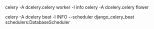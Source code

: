 celery -A dcelery.celery worker -l info
celery -A dcelery.celery flower

celery -A dcelery beat -l INFO --scheduler django_celery_beat schedulers:DatabaseScheduler